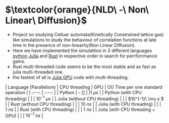# $\textcolor{orange}{NLD\ -\ Non\ Linear\ Diffusion}$ 
- Project on studying Celluar automata(Kinetically Constrained lattice gas) like simulations to study the behaviour of correlation functions at late time in the presence of non-linearity(Non Linear Diffusion).
- Here we have implemented the simulattion in 3 different languages [python](./old) [Julia](./Julia) and [Rust](./nld_rust) in respective order in search for perrforrmance gains.
- Rust multi-threaded code seems to be the most stable and as fast as julia multi-threaded one.
- the fastest of all is [Julia GPU](./Gpu) code with multi-threading.

| Language (Parallelism) | CPU threading | GPU | O() Time per one standard operation |
| :---: | :---: |
| Python | - [] |  |$1\ \mu s$ |
| Python (with CPU threading) |  |  | $10^{-1}\ \mu s$ |
| Julia (without CPU threading) |  |  | $10^{-1}\ \mu s $ |
| Rust (without CPU threading) |  |  | $10\ ns$ |
| Julia (with CPU threading) |  |  | $1\ ns$ |
| Rust (with CPU threading) |  |  | $1\ ns$ |
| Julia (with CPU threading + GPU) |  |  | $10^{-1}\ ns$ |
